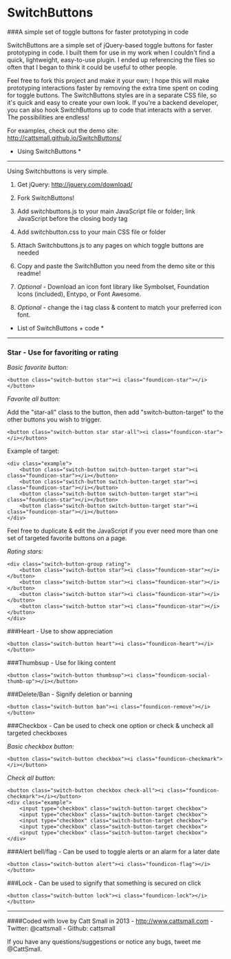 SwitchButtons
=============
###A simple set of toggle buttons for faster prototyping in code

SwitchButtons are a simple set of jQuery-based toggle buttons for faster prototyping in code. I built them for use in my work when I couldn't find a quick, lightweight, easy-to-use plugin. I ended up referencing the files so often that I began to think it could be useful to other people.

Feel free to fork this project and make it your own; I hope this will make prototyping interactions faster by removing the extra time spent on coding for toggle buttons. The SwitchButtons styles are in a separate CSS file, so it's quick and easy to create your own look. If you're a backend developer, you can also hook SwitchButtons up to code that interacts with a server. The possibilities are endless!

For examples, check out the demo site: http://cattsmall.github.io/SwitchButtons/


* Using SwitchButtons *
-----------------------
Using Switchbuttons is very simple.

1. Get jQuery: http://jquery.com/download/

2. Fork SwitchButtons!

3. Add switchbuttons.js to your main JavaScript file or folder; link JavaScript before the closing body tag

4. Add switchbutton.css to your main CSS file or folder

5. Attach Switchbuttons.js to any pages on which toggle buttons are needed

6. Copy and paste the SwitchButton you need from the demo site or this readme!

6. *Optional* - Download an icon font library like Symbolset, Foundation Icons (included), Entypo, or Font Awesome.

7. *Optional* - change the i tag class & content to match your preferred icon font.


* List of SwitchButtons + code *
--------------------------------

### Star - Use for favoriting or rating

*Basic favorite button:*

	<button class="switch-button star"><i class="foundicon-star"></i></button>


*Favorite all button:*

Add the "star-all" class to the button, then add "switch-button-target" to the other buttons you wish to trigger.

	<button class="switch-button star star-all"><i class="foundicon-star"></i></button>

Example of target:	

	<div class="example">
		<button class="switch-button switch-button-target star"><i class="foundicon-star"></i></button>
		<button class="switch-button switch-button-target star"><i class="foundicon-star"></i></button>
		<button class="switch-button switch-button-target star"><i class="foundicon-star"></i></button>
		<button class="switch-button switch-button-target star"><i class="foundicon-star"></i></button>
	</div>

Feel free to duplicate & edit the JavaScript if you ever need more than one set of targeted favorite buttons on a page.


*Rating stars:*	

	<div class="switch-button-group rating">
		<button class="switch-button star"><i class="foundicon-star"></i></button>
		<button class="switch-button star"><i class="foundicon-star"></i></button>
		<button class="switch-button star"><i class="foundicon-star"></i></button>
		<button class="switch-button star"><i class="foundicon-star"></i></button>
	</div>
	
	

###Heart - Use to show appreciation

	<button class="switch-button heart"><i class="foundicon-heart"></i></button>


###Thumbsup - Use for liking content

	<button class="switch-button thumbsup"><i class="foundicon-social-thumb-up"></i></button>


###Delete/Ban - Signify deletion or banning

	<button class="switch-button ban"><i class="foundicon-remove"></i></button>


###Checkbox - Can be used to check one option or check & uncheck all targeted checkboxes

*Basic checkbox button:*

	<button class="switch-button checkbox"><i class="foundicon-checkmark"></i></button>


*Check all button:*

	<button class="switch-button checkbox check-all"><i class="foundicon-checkmark"></i></button>
	<div class="example">
		<input type="checkbox" class="switch-button-target checkbox">
		<input type="checkbox" class="switch-button-target checkbox">
		<input type="checkbox" class="switch-button-target checkbox">
		<input type="checkbox" class="switch-button-target checkbox">
		<input type="checkbox" class="switch-button-target checkbox">
	</div>


###Alert bell/flag - Can be used to toggle alerts or an alarm for a later date

	<button class="switch-button alert"><i class="foundicon-flag"></i></button>


###Lock - Can be used to signify that something is secured on click

	<button class="switch-button lock"><i class="foundicon-lock"></i></button>


------------------------------------------------------------------------------------

####Coded with love by Catt Small in 2013 - http://www.cattsmall.com - Twitter: @cattsmall - Github: cattsmall

If you have any questions/suggestions or notice any bugs, tweet me @CattSmall.
